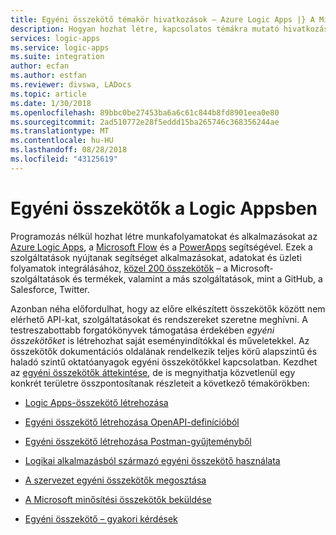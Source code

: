 ```yaml
---
title: Egyéni összekötő témakör hivatkozások – Azure Logic Apps |} A Microsoft Docs
description: Hogyan hozhat létre, kapcsolatos témákra mutató hivatkozásokat használja, megossza vagy egyéni összekötőkhöz igazolom
services: logic-apps
ms.service: logic-apps
ms.suite: integration
author: ecfan
ms.author: estfan
ms.reviewer: divswa, LADocs
ms.topic: article
ms.date: 1/30/2018
ms.openlocfilehash: 89bbc0be27453ba6a6c61c844b8fd8901eea0e80
ms.sourcegitcommit: 2ad510772e28f5eddd15ba265746c368356244ae
ms.translationtype: MT
ms.contentlocale: hu-HU
ms.lasthandoff: 08/28/2018
ms.locfileid: "43125619"
---
```

# <a name="custom-connectors-in-logic-apps"></a>Egyéni összekötők a Logic Appsben

Programozás nélkül hozhat létre munkafolyamatokat és alkalmazásokat az [Azure Logic Apps](https://azure.microsoft.com/services/logic-apps), a [Microsoft Flow](https://flow.microsoft.com) és a [PowerApps](https://powerapps.microsoft.com) segítségével. Ezek a szolgáltatások nyújtanak segítséget alkalmazásokat, adatokat és üzleti folyamatok integrálásához, [közel 200 összekötők](https://docs.microsoft.com/connectors/) – a Microsoft-szolgáltatások és termékek, valamint a más szolgáltatások, mint a GitHub, a Salesforce, Twitter.

Azonban néha előfordulhat, hogy az előre elkészített összekötők között nem elérhető API-kat, szolgáltatásokat és rendszereket szeretne meghívni. A testreszabottabb forgatókönyvek támogatása érdekében *egyéni összekötőket* is létrehozhat saját eseményindítókkal és műveletekkel. Az összekötők dokumentációs oldalának rendelkezik teljes körű alapszintű és haladó szintű oktatóanyagok egyéni összekötőkkel kapcsolatban. Kezdhet az [egyéni összekötők áttekintése](https://docs.microsoft.com/connectors/custom-connectors/), de is megnyithatja közvetlenül egy konkrét területre összpontosítanak részleteit a következő témakörökben:

* [Logic Apps-összekötő létrehozása](https://docs.microsoft.com/connectors/custom-connectors/create-logic-apps-connector)

* [Egyéni összekötő létrehozása OpenAPI-definícióból](https://docs.microsoft.com/connectors/custom-connectors/define-openapi-definition)

* [Egyéni összekötő létrehozása Postman-gyűjteményből](https://docs.microsoft.com/connectors/custom-connectors/define-postman-collection)

* [Logikai alkalmazásból származó egyéni összekötő használata](https://docs.microsoft.com/connectors/custom-connectors/use-custom-connector-logic-apps)

* [A szervezet egyéni összekötők megosztása](https://docs.microsoft.com/connectors/custom-connectors/share)

* [A Microsoft minősítési összekötők beküldése](https://docs.microsoft.com/connectors/custom-connectors/submit-certification)

* [Egyéni összekötő – gyakori kérdések](https://docs.microsoft.com/connectors/custom-connectors/faq)
